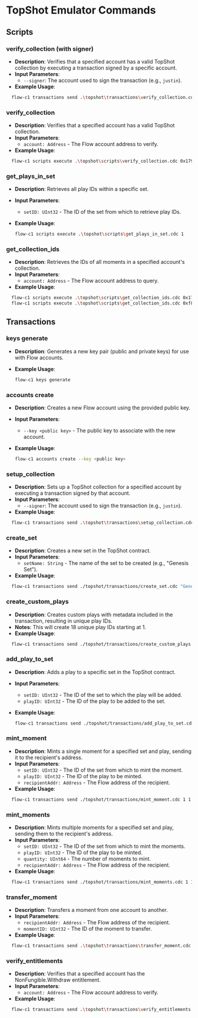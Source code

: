 
# TopShot Emulator Commands

## Scripts

### verify_collection (with signer)
- **Description**: Verifies that a specified account has a valid TopShot collection by executing a transaction signed by a specific account.
- **Input Parameters**:
  - `--signer`: The account used to sign the transaction (e.g., `justin`).
- **Example Usage**:

```bash
  flow-c1 transactions send .\topshot\transactions\verify_collection.cdc --signer=justin
```
### verify_collection
- **Description**: Verifies that a specified account has a valid TopShot collection.
- **Input Parameters**:
  - `account: Address` - The Flow account address to verify.
- **Example Usage**:

```bash
  flow-c1 scripts execute .\topshot\scripts\verify_collection.cdc 0x179b6b1cb6755e31
```

### get_plays_in_set
- **Description**: Retrieves all play IDs within a specific set.
- **Input Parameters**:
  - `setID: UInt32` - The ID of the set from which to retrieve play IDs.
- **Example Usage**:

  ```bash
  flow-c1 scripts execute .\topshot\scripts\get_plays_in_set.cdc 1


### get_collection_ids
- **Description**: Retrieves the IDs of all moments in a specified account's collection.
- **Input Parameters**:
  - `account: Address` - The Flow account address to query.
- **Example Usage**:

```bash
  flow-c1 scripts execute .\topshot\scripts\get_collection_ids.cdc 0x179b6b1cb6755e31
  flow-c1 scripts execute .\topshot\scripts\get_collection_ids.cdc 0xf8d6e0586b0a20c7
```

## Transactions

### keys generate
- **Description**: Generates a new key pair (public and private keys) for use with Flow accounts.
- **Example Usage**:

  ```bash
  flow-c1 keys generate

### accounts create
- **Description**: Creates a new Flow account using the provided public key.
- **Input Parameters**:
  - `--key <public key>` - The public key to associate with the new account.
- **Example Usage**:

  ```bash
  flow-c1 accounts create --key <public key>


### setup_collection
- **Description**: Sets up a TopShot collection for a specified account by executing a transaction signed by that account.
- **Input Parameters**:
  - `--signer`: The account used to sign the transaction (e.g., `justin`).
- **Example Usage**:

```bash
  flow-c1 transactions send .\topshot\transactions\setup_collection.cdc --signer=justin
```

### create_set
- **Description**: Creates a new set in the TopShot contract.
- **Input Parameters**:
  - `setName: String` - The name of the set to be created (e.g., "Genesis Set").
- **Example Usage**:

```bash
  flow-c1 transactions send ./topshot/transactions/create_set.cdc "Genesis Set"
```

### create_custom_plays
- **Description**: Creates custom plays with metadata included in the transaction, resulting in unique play IDs.
- **Notes**: This will create 18 unique play IDs starting at 1.
- **Example Usage**:

```bash
  flow-c1 transactions send ./topshot/transactions/create_custom_plays.cdc
```

### add_play_to_set
- **Description**: Adds a play to a specific set in the TopShot contract.
- **Input Parameters**:
  - `setID: UInt32` - The ID of the set to which the play will be added.
  - `playID: UInt32` - The ID of the play to be added to the set.
- **Example Usage**:

  ```bash
  flow-c1 transactions send ./topshot/transactions/add_play_to_set.cdc 1 1

### mint_moment
- **Description**: Mints a single moment for a specified set and play, sending it to the recipient's address.
- **Input Parameters**:
  - `setID: UInt32` - The ID of the set from which to mint the moment.
  - `playID: UInt32` - The ID of the play to be minted.
  - `recipientAddr: Address` - The Flow address of the recipient.
- **Example Usage**:

```bash
  flow-c1 transactions send ./topshot/transactions/mint_moment.cdc 1 1 0xf8d6e0586b0a20c7
```

### mint_moments
- **Description**: Mints multiple moments for a specified set and play, sending them to the recipient's address.
- **Input Parameters**:
  - `setID: UInt32` - The ID of the set from which to mint the moments.
  - `playID: UInt32` - The ID of the play to be minted.
  - `quantity: UInt64` - The number of moments to mint.
  - `recipientAddr: Address` - The Flow address of the recipient.
- **Example Usage**:

```bash
  flow-c1 transactions send ./topshot/transactions/mint_moments.cdc 1 1 5 0xf8d6e0586b0a20c7
```

### transfer_moment
- **Description**: Transfers a moment from one account to another.
- **Input Parameters**:
  - `recipientAddr: Address` - The Flow address of the recipient.
  - `momentID: UInt32` - The ID of the moment to transfer.
- **Example Usage**:

```bash
  flow-c1 transactions send .\topshot\transactions\transfer_moment.cdc 0x179b6b1cb6755e31 1
```


### verify_entitlements
- **Description**: Verifies that a specified account has the NonFungible.Withdraw entitlement.
- **Input Parameters**:
  - `account: Address` - The Flow account address to verify.
- **Example Usage**:

```bash
  flow-c1 transactions send .\topshot\transactions\verify_entitlements.cdc 0x179b6b1cb6755e31
```


